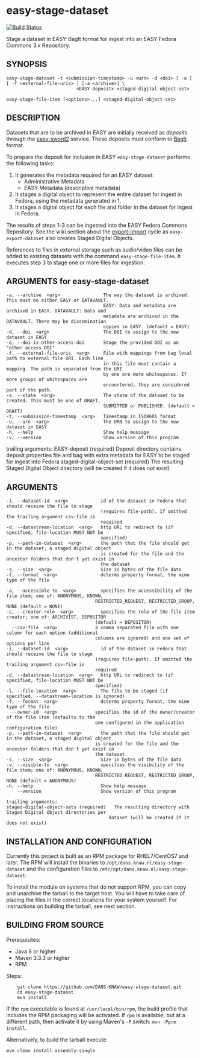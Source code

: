 easy-stage-dataset
==================
[![Build Status](https://travis-ci.org/DANS-KNAW/easy-stage-dataset.svg?branch=master)](https://travis-ci.org/DANS-KNAW/easy-stage-dataset)

Stage a dataset in EASY-BagIt format for ingest into an EASY Fedora Commons 3.x Repository.


SYNOPSIS
--------

    easy-stage-dataset -t <submission-timestamp> -u <urn> -d <doi> [ -o ] [ -f <external-file-uris> ] [-a <archive>] \
                              <EASY-deposit> <staged-digital-object-set>

    easy-stage-file-item [<options>...] <staged-digital-object-set>


DESCRIPTION
-----------

Datasets that are to be archived in EASY are initially received as *deposits* through the [easy-sword2] service. These
deposits must conform to [BagIt] format.

To prepare the deposit for inclusion in EASY `easy-stage-dataset` performs the following tasks:

 1. It generates the metadata required for an EASY dataset:
    * Administrative Metadata
    * EASY Metadata (descriptive metadata)
 2. It stages a digital object to represent the entire dataset for ingest in Fedora, using the metadata generated in 1.
 3. It stages a digital object for each file and folder in the dataset for ingest in Fedora.

The results of steps 1-3 can be ingested into the EASY Fedora Commons Repository. See the wiki section
about the [export-import] cycle as `easy-export-dataset` also creates Staged Digital Objects.

References to files in external storage such as audio/video files can be added to existing datasets with 
the command `easy-stage-file-item`. It executes step 3 to stage one or more files for ingestion.


ARGUMENTS for easy-stage-dataset
--------------------------------

    -a, --archive  <arg>                The way the dataset is archived. This must be either EASY or DATAVAULT.
                                        EASY: Data and metadata are archived in EASY. DATAVAULT: Data and
                                        metadata are archived in the DATAVAULT. There may be dissemination
                                        copies in EASY. (default = EASY)
    -d, --doi  <arg>                    The DOI to assign to the new dataset in EASY
    -o, --doi-is-other-access-doi       Stage the provided DOI as an "other access DOI"
    -f, --external-file-uris  <arg>     File with mappings from bag local path to external file URI. Each line
                                        in this file must contain a mapping. The path is separated from the URI
                                        by one ore more whitespaces. If more groups of whitespaces are
                                        encountered, they are considered part of the path.
    -s, --state  <arg>                  The state of the dataset to be created. This must be one of DRAFT,
                                        SUBMITTED or PUBLISHED. (default = DRAFT)                                      
    -t, --submission-timestamp  <arg>   Timestamp in ISO8601 format
    -u, --urn  <arg>                    The URN to assign to the new dataset in EASY
    -h, --help                          Show help message
    -v, --version                       Show version of this program

   trailing arguments:
    EASY-deposit (required)                Deposit directory contains deposit.properties file and bag with extra
                                           metadata for EASY to be staged for ingest into Fedora
    staged-digital-object-set (required)   The resulting Staged Digital Object directory (will be created if it
                                           does not exist)


ARGUMENTS
---------

    -i, --dataset-id  <arg>            id of the dataset in Fedora that should receive the file to stage
                                       (requires file-path). If omitted the trailing argument csv-file is
                                       required
    -d, --datastream-location  <arg>   http URL to redirect to (if specified, file-location MUST NOT be
                                       specified)
    -p, --path-in-dataset  <arg>       the path that the file should get in the dataset, a staged digital object
                                       is created for the file and the ancestor folders that don't yet exist in
                                       the dataset
    -s, --size  <arg>                  Size in bytes of the file data
    -f, --format  <arg>                dcterms property format, the mime type of the file
  
    -a, --accessible-to  <arg>         specifies the accessibility of the file item; one of: ANONYMOUS, KNOWN,
                                     RESTRICTED_REQUEST, RESTRICTED_GROUP, NONE (default = NONE)
    -c, --creator-role  <arg>          specifies the role of the file item creator; one of: ARCHIVIST, DEPOSITOR
                                     (default = DEPOSITOR)
      --csv-file  <arg>              a comma separated file with one column for each option (additional
                                     columns are ignored) and one set of options per line
    -i, --dataset-id  <arg>            id of the dataset in Fedora that should receive the file to stage
                                     (requires file-path). If omitted the trailing argument csv-file is
                                     required
    -d, --datastream-location  <arg>   http URL to redirect to (if specified, file-location MUST NOT be
                                     specified)
    -l, --file-location  <arg>         The file to be staged (if specified, --datastream-location is ignored)
    -f, --format  <arg>                dcterms property format, the mime type of the file
      --owner-id  <arg>              specifies the id of the owner/creator of the file item (defaults to the
                                     one configured in the application configuration file)
    -p, --path-in-dataset  <arg>       the path that the file should get in the dataset, a staged digital object
                                     is created for the file and the ancestor folders that don't yet exist in
                                     the dataset
    -s, --size  <arg>                  Size in bytes of the file data
    -v, --visible-to  <arg>            specifies the visibility of the file item; one of: ANONYMOUS, KNOWN,
                                     RESTRICTED_REQUEST, RESTRICTED_GROUP, NONE (default = ANONYMOUS)
    -h, --help                         Show help message
        --version                      Show version of this program
    
    trailing arguments:
    staged-digital-object-sets (required)   The resulting directory with Staged Digital Object directories per
                                          dataset (will be created if it does not exist)

INSTALLATION AND CONFIGURATION
------------------------------
Currently this project is built as an RPM package for RHEL7/CentOS7 and later. The RPM will install the binaries to
`/opt/dans.knaw.nl/easy-stage-dataset` and the configuration files to `/etc/opt/dans.knaw.nl/easy-stage-dataset`. 

To install the module on systems that do not support RPM, you can copy and unarchive the tarball to the target host.
You will have to take care of placing the files in the correct locations for your system yourself. For instructions
on building the tarball, see next section.


BUILDING FROM SOURCE
--------------------

Prerequisites:

* Java 8 or higher
* Maven 3.3.3 or higher
* RPM
 
Steps:

        git clone https://github.com/DANS-KNAW/easy-stage-dataset.git
        cd easy-stage-dataset
        mvn install

If the `rpm` executable is found at `/usr/local/bin/rpm`, the build profile that includes the RPM 
packaging will be activated. If `rpm` is available, but at a different path, then activate it by using
Maven's `-P` switch: `mvn -Pprm install`.

Alternatively, to build the tarball execute:

    mvn clean install assembly:single

[easy-sword2]: https://github.com/DANS-KNAW/easy-sword2#easy-sword2
[BagIt]: https://tools.ietf.org/html/draft-kunze-bagit-11
[export-import]: https://github.com/DANS-KNAW/easy-export-dataset/wiki#the-export-import-cycle

